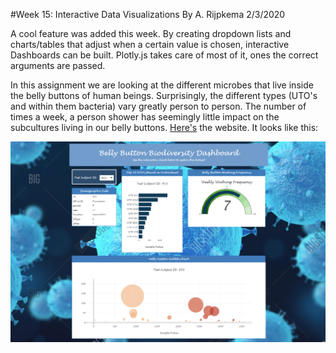 #Week 15: Interactive Data Visualizations
By A. Rijpkema 2/3/2020

A cool feature was added this week. By creating dropdown lists and charts/tables that adjust when a certain value is chosen, interactive Dashboards can be built. Plotly.js takes care of most of it, ones the correct arguments are passed. 

In this assignment we are looking at the different microbes that live inside the belly buttons of human beings. Surprisingly, the different types (UTO's and within them bacteria) vary greatly person to person. The number of times a week, a person shower has seemingly little impact on the subcultures living in our belly buttons. [Here's](https://dutchds.github.io/Belly_Button_Biodiversity/index.html) the website. It looks like this:  

![Dashboard.png](Belly_Button_Biodiversity/static/images/Dashboard.png) 


